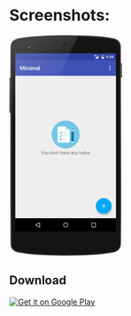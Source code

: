 

# Screenshots:
<img src="/screenshots/main_empty_light.png" height="400px"/> 

## Download
<a href="">
<img alt="Get it on Google Play" src="https://play.google.com/intl/en_us/badges/images/apps/en-play-badge.png" height="50px"/></a>
